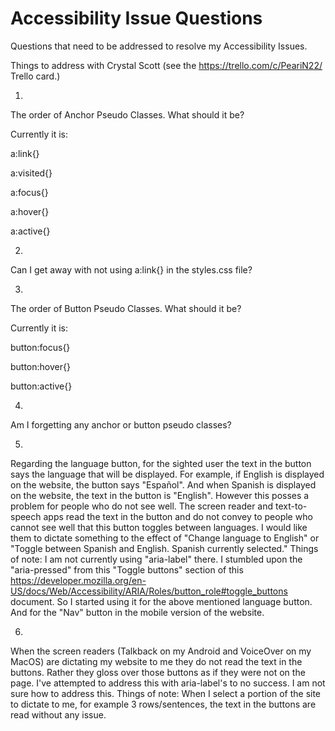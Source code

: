 # Accessibility Issue Questions

Questions that need to be addressed to resolve my Accessibility Issues.

Things to address with Crystal Scott (see the https://trello.com/c/PeariN22/ Trello card.)

1. 
The order of Anchor Pseudo Classes. What should it be?

Currently it is:

  a:link{}

  a:visited{}

  a:focus{}

  a:hover{}

  a:active{}

2. 
Can I get away with not using a:link{} in the styles.css file?

3. 
The order of Button Pseudo Classes. What should it be?

Currently it is:

  button:focus{}

  button:hover{}

  button:active{}

4. 
Am I forgetting any anchor or button pseudo classes?

5. 
Regarding the language button, for the sighted user the text in the button says the language that will be displayed. For example, if English is displayed on the website, the button says "Español". And when Spanish is displayed on the website, the text in the button is "English".
However this posses a problem for people who do not see well. 
The screen reader and text-to-speech apps read the text in the button and do not convey to people who cannot see well that this button toggles between languages.
I would like them to dictate something to the effect of "Change language to English" or "Toggle between Spanish and English. Spanish currently selected."
Things of note:
I am not currently using "aria-label" there.
I stumbled upon the "aria-pressed" from this "Toggle buttons" section of this https://developer.mozilla.org/en-US/docs/Web/Accessibility/ARIA/Roles/button_role#toggle_buttons document.
So I started using it for the above mentioned language button. And for the "Nav" button in the mobile version of the website.

6. 
When the screen readers (Talkback on my Android and VoiceOver on my MacOS) are dictating my website to me they do not read the text in the buttons.
Rather they gloss over those buttons as if they were not on the page.
I've attempted to address this with aria-label's to no success. 
I am not sure how to address this.
Things of note:
When I select a portion of the site to dictate to me, for example 3 rows/sentences, the text in the buttons are read without any issue.